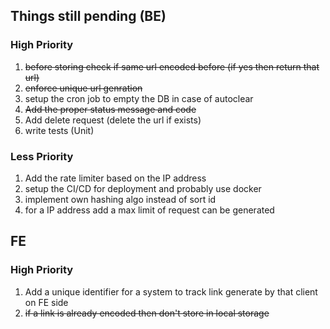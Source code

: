 ## Things still pending (BE)

### High Priority

1. ~~before storing check if same url encoded before (if yes then return that url)~~
2. ~~enforce unique url genration~~
3. setup the cron job to empty the DB in case of autoclear
4. ~~Add the proper status message and code~~
5. Add delete request (delete the url if exists)
6. write tests (Unit)

### Less Priority

1. Add the rate limiter based on the IP address
2. setup the CI/CD for deployment and probably use docker
3. implement own hashing algo instead of sort id
4. for a IP address add a max limit of request can be generated

## FE

### High Priority

1. Add a unique identifier for a system to track link generate by that client on FE side
2. ~~if a link is already encoded then don't store in local storage~~
